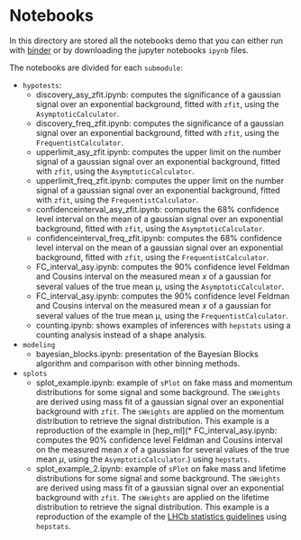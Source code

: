 # Notebooks

In this directory are stored all the notebooks demo that you can either run with [binder](https://mybinder.org/v2/gh/scikit-hep/hepstats/master) or by downloading the jupyter notebooks `ipynb` files.

The notebooks are divided for each `submodule`:
- `hypotests`:
    * discovery_asy_zfit.ipynb: computes the significance of a gaussian signal over an exponential background, fitted with `zfit`, using the `AsymptoticCalculator`.
    * discovery_freq_zfit.ipynb: computes the significance of a gaussian signal over an exponential background, fitted with `zfit`, using the `FrequentistCalculator`.
    * upperlimit_asy_zfit.ipynb: computes the upper limit on the number signal of a gaussian signal over an exponential background, fitted with `zfit`, using the `AsymptoticCalculator`.
    * upperlimit_freq_zfit.ipynb: computes the upper limit on the number signal of a gaussian signal over an exponential background, fitted with `zfit`, using the `FrequentistCalculator`.
    * confidenceinterval_asy_zfit.ipynb: computes the 68% confidence level interval on the mean of a gaussian signal over an exponential background, fitted with `zfit`, using the `AsymptoticCalculator`.
    * confidenceinterval_freq_zfit.ipynb: computes the 68% confidence level interval on the mean of a gaussian signal over an exponential background, fitted with `zfit`, using the `FrequentistCalculator`.
    * FC_interval_asy.ipynb: computes the 90% confidence level Feldman and Cousins interval on the measured mean 𝑥 of a gaussian for several values of the true mean μ, using the `AsymptoticCalculator`.
    * FC_interval_asy.ipynb: computes the 90% confidence level Feldman and Cousins interval on the measured mean 𝑥 of a gaussian for several values of the true mean μ, using the `FrequentistCalculator`.
    * counting.ipynb: shows examples of inferences with `hepstats` using a counting analysis instead of a shape analysis.
- `modeling`
    * bayesian_blocks.ipynb: presentation of the Bayesian Blocks algorithm and comparison with other binning methods.
- `splots`
    * splot_example.ipynb: example of `sPlot` on fake mass and momentum distributions for some signal and some background. The `sWeights` are derived using mass fit of a gaussian signal over an exponential background with `zfit`. The `sWeights` are applied on the momentum distribution to retrieve the signal distribution. This example is a reproduction of the example in [hep_ml](* FC_interval_asy.ipynb: computes the 90% confidence level Feldman and Cousins interval on the measured mean $x$ of a gaussian for several values of the true mean $\mu$, using the `AsymptoticCalculator`.) using `hepstats`.
    * splot_example_2.ipynb: example of `sPlot` on fake mass and lifetime distributions for some signal and some background. The `sWeights` are derived using mass fit of a gaussian signal over an exponential background with `zfit`. The `sWeights` are applied on the lifetime distribution to retrieve the signal distribution. This example is a reproduction of the example of the [LHCb statistics guidelines](https://gitlab.cern.ch/lhcb/statistics-guidelines/-/blob/add_sweights_item/resources/appendix_f4.ipynb) using `hepstats`.
